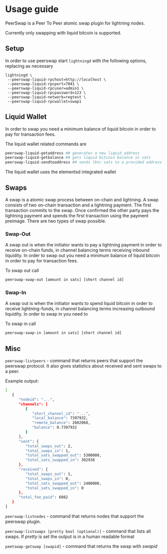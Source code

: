 # Usage guide

PeerSwap is a Peer To Peer atomic swap plugin for lightning nodes.

Currently only swapping with liquid bitcoin is supported.

## Setup

In order to use peerswap start `lightningd` with the following options, replacing as necessary
```
lightningd \ 
 --peerswap-liquid-rpchost=http://localhost \
 --peerswap-liquid-rpcport=7041 \
 --peerswap-liquid-rpcuser=admin1 \
 --peerswap-liquid-rpcpassword=123 \
 --peerswap-liquid-network=regtest \
 --peerswap-liquid-rpcwallet=swap1
```

## Liquid Wallet

In order to swap you need a minimum balance of liquid bitcoin in order to pay for transaction fees.

The liquid wallet related commands are

```bash
peerswap-liquid-getaddress ## generates a new liquid address
peerswap-liquid-getbalance ## gets liquid bitcoin balance in sats
peerswap-liquid-sendtoaddress ## sends lbtc sats to a provided address
```

The liquid wallet uses the elementsd integrated wallet

## Swaps

A swap is a atomic swap process between on-chain and lightning. A swap consists of two on-chain transaction and a lightning payment. The first transaction commits to the swap. Once confirmed the other party pays the lightning payment and spends the first transaction using the payment preimage.
There are two types of swap possible.

### Swap-Out

A swap out is when the initiator wants to pay a lightning payment in order to receive on-chain funds, in channel balancing terms receiving inbound liquidity. In order to swap out you need a minimum balance of liquid bitcoin in order to pay for transaction fees.

To swap out call

```bash
peerswap-swap-out [amount in sats] [short channel id]
```


### Swap-In

A swap out is when the initiator wants to spend liquid bitcoin in order to receive lightning-funds, in channel balancing terms increasing outbound liquidity. In order to swap in you need to 

To swap in call

```bash
peerswap-swap-in [amount in sats] [short channel id]
```

## Misc
`peerswap-listpeers` - command that returns peers that support the peerswap protocol. It also gives statistics about received and sent swaps to a peer.

Example output:
```bash
[
   {
      "nodeid": "...",
      "channels": [
         {
            "short_channel_id": "...",
            "local_balance": 7397932,
            "remote_balance": 2602068,
            "balance": 0.7397932
         }
      ],
      "sent": {
         "total_swaps_out": 2,
         "total_swaps_in": 1,
         "total_sats_swapped_out": 5300000,
         "total_sats_swapped_in": 302938
      },
      "received": {
         "total_swaps_out": 1,
         "total_swaps_in": 0,
         "total_sats_swapped_out": 2400000,
         "total_sats_swapped_in": 0
      },
      "total_fee_paid": 6082
   }
]
```

`peerswap-listnodes` - command that returns nodes that support the peerswap plugin.

`peerswap-listswaps [pretty bool (optional)]` - command that lists all swaps. If _pretty_ is set the output is in a human readable format

`peetswap-getswap [swapid]` - command that returns the swap with _swapid_
